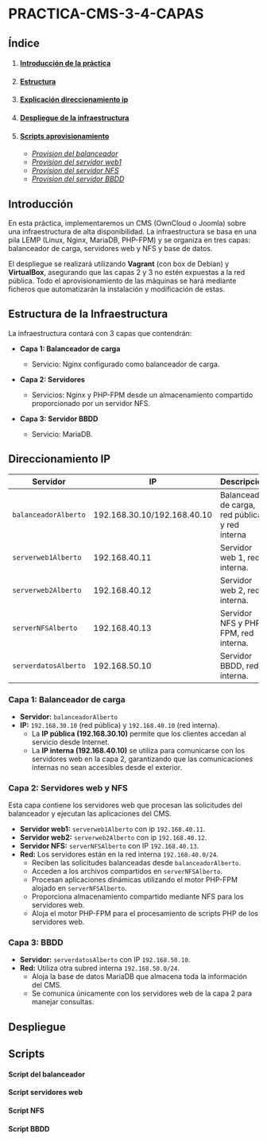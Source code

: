 # PRACTICA-CMS-3-4-CAPAS

## Índice

1. #### **[Introducción de la práctica](#introducción)**

2. #### **[Estructura](#estructura-de-la-infraestructura)**     

3. #### **[Explicación direccionamiento ip](#direccionamiento-ip)**

4. #### **[Despliegue de la infraestructura](#despliegue)**  

5. #### **[Scripts aprovisionamiento](#scripts)**
   - *[Provision del balanceador](#script-del-balanceador)*
   - *[Provision del servidor web1](#script-servidores-web)*
   - *[Provision del servidor NFS](#script-nfs)*
   - *[Provision del servidor BBDD](#script-bbdd)* 

## Introducción

En esta práctica, implementaremos un CMS (OwnCloud o Joomla) sobre una infraestructura de alta disponibilidad. La infraestructura se basa en una pila LEMP (Linux, Nginx, MariaDB, PHP-FPM) y se organiza en tres capas: balanceador de carga, servidores web y NFS y base de datos. 

El despliegue se realizará utilizando **Vagrant** (con box de Debian) y **VirtualBox**, asegurando que las capas 2 y 3 no estén expuestas a la red pública. Todo el aprovisionamiento de las máquinas se hará mediante ficheros que automatizarán la instalación y modificación de estas.

## Estructura de la Infraestructura

La infraestructura contará con 3 capas que contendrán:

- **Capa 1: Balanceador de carga**
  - Servicio: Nginx configurado como balanceador de carga.

- **Capa 2: Servidores**
  - Servicios: Nginx y PHP-FPM desde un almacenamiento compartido proporcionado por un servidor NFS.

- **Capa 3: Servidor BBDD**
  - Servicio: MariaDB.

## Direccionamiento IP

| Servidor                | IP                           | Descripción                                         |
|-------------------------|------------------------------|-----------------------------------------------------|
| `balanceadorAlberto`    | 192.168.30.10/192.168.40.10  | Balanceador de carga, red pública y red interna     |
| `serverweb1Alberto`     | 192.168.40.11                | Servidor web 1, red interna.                        |
| `serverweb2Alberto`     | 192.168.40.12                | Servidor web 2, red interna.                        |
| `serverNFSAlberto`      | 192.168.40.13                | Servidor NFS y PHP-FPM, red interna.                |
| `serverdatosAlberto`    | 192.168.50.10                | Servidor BBDD, red interna.                         |

### Capa 1: Balanceador de carga
- **Servidor:** `balanceadorAlberto`  
- **IP:** `192.168.30.10` (red pública) y `192.168.40.10` (red interna).   
  - La **IP pública (192.168.30.10)** permite que los clientes accedan al servicio desde Internet.  
  - La **IP interna (192.168.40.10)** se utiliza para comunicarse con los servidores web en la capa 2, garantizando que las comunicaciones internas no sean accesibles desde el exterior.

### Capa 2: Servidores web y NFS
Esta capa contiene los servidores web que procesan las solicitudes del balanceador y ejecutan las aplicaciones del CMS.

- **Servidor web1:** `serverweb1Alberto` con ip `192.168.40.11`.  
- **Servidor web2:** `serverweb2Alberto` con ip `192.168.40.12`.
- **Servidor NFS:** `serverNFSAlberto` con IP `192.168.40.13`.  
- **Red:** Los servidores están en la red interna `192.168.40.0/24`.   
  - Reciben las solicitudes balanceadas desde `balanceadorAlberto`.  
  - Acceden a los archivos compartidos en `serverNFSAlberto`.  
  - Procesan aplicaciones dinámicas utilizando el motor PHP-FPM alojado en `serverNFSAlberto`. 
  - Proporciona almacenamiento compartido mediante NFS para los servidores web.  
  - Aloja el motor PHP-FPM para el procesamiento de scripts PHP de los servidores web.

### Capa 3: BBDD
- **Servidor:** `serverdatosAlberto` con IP `192.168.50.10`.  
- **Red:** Utiliza otra subred interna `192.168.50.0/24`.   
  - Aloja la base de datos MariaDB que almacena toda la información del CMS.  
  - Se comunica únicamente con los servidores web de la capa 2 para manejar consultas.

## Despliegue


## Scripts

#### Script del balanceador

#### Script servidores web

#### Script NFS

#### Script BBDD
